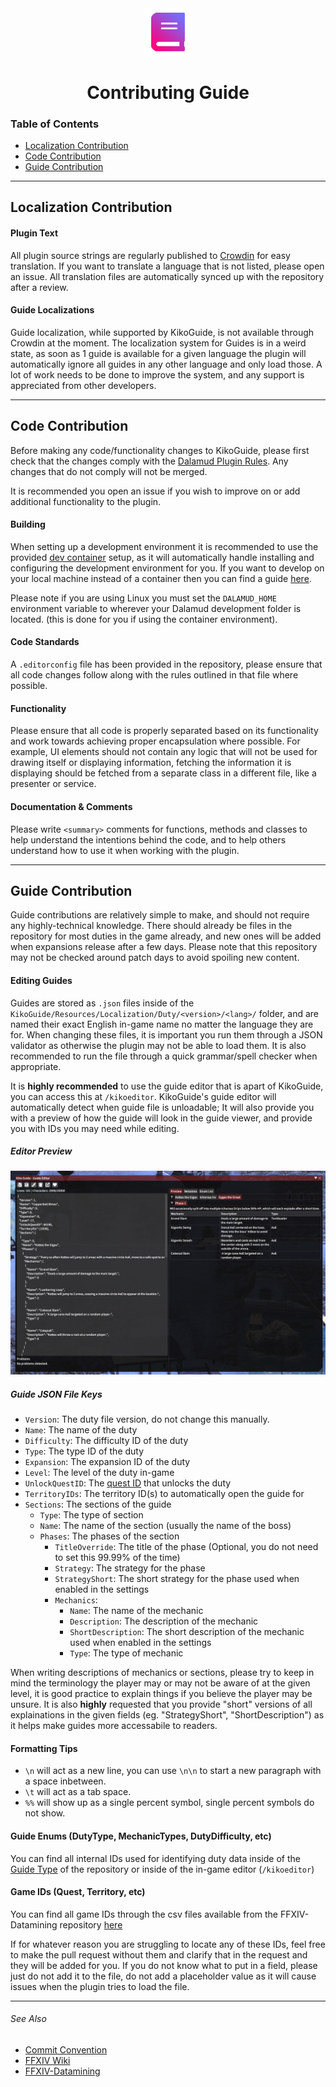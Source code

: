 <div align="center">

<img src="./.assets/icon.png" alt="Kiko Guide Logo" width="15%">
  
# Contributing Guide
  
</div>

### Table of Contents

- [Localization Contribution](#localization-contribution)
- [Code Contribution](#code-contribution)
- [Guide Contribution](#guide-contribution)

---

## Localization Contribution
#### Plugin Text
All plugin source strings are regularly published to [Crowdin](https://crowdin.com/project/KikoGuide) for easy translation. If you want to translate a language that is not listed, please open an issue. All translation files are automatically synced up with the repository after a review.

#### Guide Localizations
Guide localization, while supported by KikoGuide, is not available through Crowdin at the moment. The localization system for Guides is in a weird state, as soon as 1 guide is available for a given language the plugin will automatically ignore all guides in any other language and only load those. A lot of work needs to be done to improve the system, and any support is appreciated from other developers.

---

## Code Contribution
Before making any code/functionality changes to KikoGuide, please first check that the changes comply with the [Dalamud Plugin Rules](https://goatcorp.github.io/faq/development#q-what-am-i-allowed-to-do-in-my-plugin). Any changes that do not comply will not be merged.

It is recommended you open an issue if you wish to improve on or add additional functionality to the plugin.

#### Building
When setting up a development environment it is recommended to use the provided [dev container](./.devcontainer) setup, as it will automatically handle installing and configuring the development environment for you. If you want to develop on your local machine instead of a container then you can find a guide [here](https://goatcorp.github.io/faq/development). 

Please note if you are using Linux you must set the `DALAMUD_HOME` environment variable to wherever your Dalamud development folder is located. (this is done for you if using the container environment).

#### Code Standards
A `.editorconfig` file has been provided in the repository, please ensure that all code changes follow along with the rules outlined in that file where possible.

#### Functionality 
Please ensure that all code is properly separated based on its functionality and work towards achieving proper encapsulation where possible. For example, UI elements should not contain any logic that will not be used for drawing itself or displaying information, fetching the information it is displaying should be fetched from a separate class in a different file, like a presenter or service.

#### Documentation & Comments
Please write `<summary>` comments for functions, methods and classes to help understand the intentions behind the code, and to help others understand how to use it when working with the plugin.

---
 
## Guide Contribution
Guide contributions are relatively simple to make, and should not require any highly-technical knowledge. There should already be files in the repository for most duties in the game already, and new ones will be added when expansions release after a few days. Please note that this repository may not be checked around patch days to avoid spoiling new content. 

#### Editing Guides
Guides are stored as `.json` files inside of the `KikoGuide/Resources/Localization/Duty/<version>/<lang>/` folder, and are named their exact English in-game name no matter the language they are for. When changing these files, it is important you run them through a JSON validator as otherwise the plugin may not be able to load them. It is also recommended to run the file through a quick grammar/spell checker when appropriate.

It is **highly recommended** to use the guide editor that is apart of KikoGuide, you can access this at `/kikoeditor`. KikoGuide's guide editor will automatically detect when guide file is unloadable; It will also provide you with a preview of how the guide will look in the guide viewer, and provide you with IDs you may need while editing.

##### Editor Preview
![Editor Preview](./.assets/editor.png)

##### Guide JSON File Keys
- `Version`: The duty file version, do not change this manually.
- `Name`: The name of the duty
- `Difficulty`: The difficulty ID of the duty
- `Type`: The type ID of the duty
- `Expansion`: The expansion ID of the duty
- `Level`: The level of the duty in-game
- `UnlockQuestID`: The [quest ID](https://github.com/xivapi/ffxiv-datamining/blob/master/csv/Quest.csv) that unlocks the duty
- `TerritoryIDs`: The territory ID(s) to automatically open the guide for
- `Sections`: The sections of the guide
  - `Type`: The type of section
  - `Name`: The name of the section (usually the name of the boss)
  - `Phases`: The phases of the section
    - `TitleOverride`: The title of the phase (Optional, you do not need to set this 99.99% of the time)
    - `Strategy`: The strategy for the phase
    - `StrategyShort`: The short strategy for the phase used when enabled in the settings
    - `Mechanics`:
      - `Name`: The name of the mechanic
      - `Description`: The description of the mechanic
      - `ShortDescription`: The short description of the mechanic used when enabled in the settings
      - `Type`: The type of mechanic

When writing descriptions of mechanics or sections, please try to keep in mind the terminology the player may or may not be aware of at the given level, it is good practice to explain things if you believe the player may be unsure. It is also **highly** requested that you provide "short" versions of all explainations in the given fields (eg. "StrategyShort", "ShortDescription") as it helps make guides more accessabile to readers.

#### Formatting Tips
- `\n` will act as a new line, you can use `\n\n` to start a new paragraph with a space inbetween.
- `\t` will act as a tab space.
- `%%` will show up as a single percent symbol, single percent symbols do not show.

#### Guide Enums (DutyType, MechanicTypes, DutyDifficulty, etc)
You can find all internal IDs used for identifying duty data inside of the [Guide Type](KikoGuide/Types/Guide.cs) of the repository or inside of the in-game editor (`/kikoeditor`)

#### Game IDs (Quest, Territory, etc)
You can find all game IDs through the csv files available from the FFXIV-Datamining repository [here](https://github.com/xivapi/ffxiv-datamining)

If for whatever reason you are struggling to locate any of these IDs, feel free to make the pull request without them and clarify that in the request and they will be added for you. If you do not know what to put in a field, please just do not add it to the file, do not add a placeholder value as it will cause issues when the plugin tries to load the file.

--- 
###### See Also
- [Commit Convention](COMMIT_CONVENTION.md)
- [FFXIV Wiki](https://ffxiv.consolegameswiki.com)
- [FFXIV-Datamining](https://github.com/xivapi/ffxiv-datamining)
